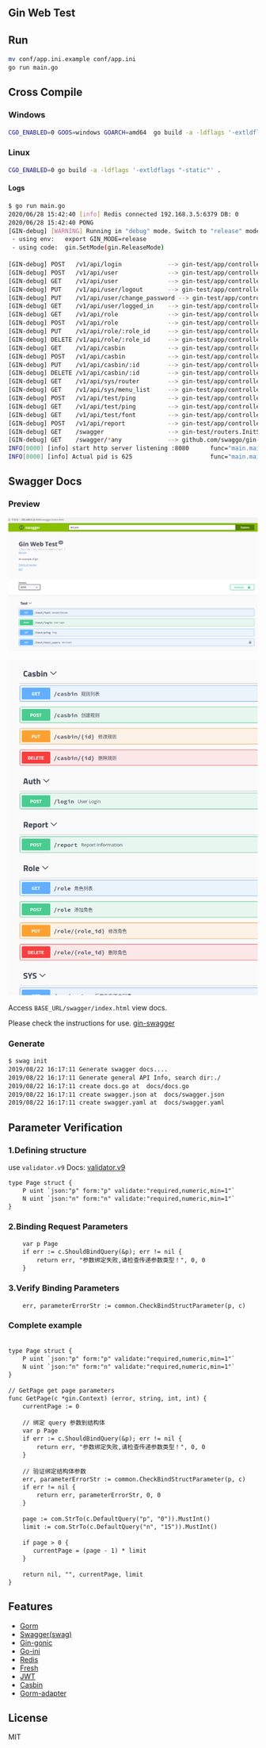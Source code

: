 ## Gin Web Test

## Run

```bash
mv conf/app.ini.example conf/app.ini
go run main.go
```

## Cross Compile

### Windows

```bash
CGO_ENABLED=0 GOOS=windows GOARCH=amd64  go build -a -ldflags '-extldflags "-static"' .
```

### Linux

```bash
CGO_ENABLED=0 go build -a -ldflags '-extldflags "-static"' .
```


#### Logs
```bash
$ go run main.go 
2020/06/28 15:42:40 [info] Redis connected 192.168.3.5:6379 DB: 0
2020/06/28 15:42:40 PONG
[GIN-debug] [WARNING] Running in "debug" mode. Switch to "release" mode in production.
 - using env:	export GIN_MODE=release
 - using code:	gin.SetMode(gin.ReleaseMode)

[GIN-debug] POST   /v1/api/login             --> gin-test/app/controllers/v1/auth.UserLogin (4 handlers)
[GIN-debug] POST   /v1/api/user              --> gin-test/app/controllers/v1/user.CreateUser (7 handlers)
[GIN-debug] GET    /v1/api/user              --> gin-test/app/controllers/v1/user.GetUsers (7 handlers)
[GIN-debug] PUT    /v1/api/user/logout       --> gin-test/app/controllers/v1/auth.UserLogout (7 handlers)
[GIN-debug] PUT    /v1/api/user/change_password --> gin-test/app/controllers/v1/auth.ChangePassword (7 handlers)
[GIN-debug] GET    /v1/api/user/logged_in    --> gin-test/app/controllers/v1/auth.GetLoggedInUser (7 handlers)
[GIN-debug] GET    /v1/api/role              --> gin-test/app/controllers/v1/role.GetRoles (7 handlers)
[GIN-debug] POST   /v1/api/role              --> gin-test/app/controllers/v1/role.CreateRole (7 handlers)
[GIN-debug] PUT    /v1/api/role/:role_id     --> gin-test/app/controllers/v1/role.UpdateRole (7 handlers)
[GIN-debug] DELETE /v1/api/role/:role_id     --> gin-test/app/controllers/v1/role.DeleteRole (7 handlers)
[GIN-debug] GET    /v1/api/casbin            --> gin-test/app/controllers/v1/casbin.GetCasbinList (7 handlers)
[GIN-debug] POST   /v1/api/casbin            --> gin-test/app/controllers/v1/casbin.CreateCasbin (7 handlers)
[GIN-debug] PUT    /v1/api/casbin/:id        --> gin-test/app/controllers/v1/casbin.UpdateCasbin (7 handlers)
[GIN-debug] DELETE /v1/api/casbin/:id        --> gin-test/app/controllers/v1/casbin.DeleteCasbin (7 handlers)
[GIN-debug] GET    /v1/api/sys/router        --> gin-test/app/controllers/v1/sys.GetRouterList (7 handlers)
[GIN-debug] GET    /v1/api/sys/menu_list     --> gin-test/app/controllers/v1/sys.GetMenuList (7 handlers)
[GIN-debug] POST   /v1/api/test/ping         --> gin-test/app/controllers/v1/index.Ping (5 handlers)
[GIN-debug] GET    /v1/api/test/ping         --> gin-test/app/controllers/v1/index.Ping (5 handlers)
[GIN-debug] GET    /v1/api/test/font         --> gin-test/app/controllers/v1/index.Test (5 handlers)
[GIN-debug] POST   /v1/api/report            --> gin-test/app/controllers/v1/report.Report (5 handlers)
[GIN-debug] GET    /swagger                  --> gin-test/routers.InitSwaggerRouter.func1 (4 handlers)
[GIN-debug] GET    /swagger/*any             --> github.com/swaggo/gin-swagger.CustomWrapHandler.func1 (4 handlers)
INFO[0000] [info] start http server listening :8080      func="main.main:77" name=main-logger
INFO[0000] [info] Actual pid is 625                      func="main.main:78" name=main-logger

```

## Swagger Docs

### Preview

![swagger_preview](./img/swagger_preview.png)

![swagger_preview_2](./img/swagger_preview_2.png)

Access ```BASE_URL/swagger/index.html``` view docs.

Please check the instructions for use.
[gin-swagger](https://github.com/swaggo/gin-swagger)

### Generate
```bash
$ swag init
2019/08/22 16:17:11 Generate swagger docs....
2019/08/22 16:17:11 Generate general API Info, search dir:./
2019/08/22 16:17:11 create docs.go at  docs/docs.go
2019/08/22 16:17:11 create swagger.json at  docs/swagger.json
2019/08/22 16:17:11 create swagger.yaml at  docs/swagger.yaml
```

## Parameter Verification

### 1.Defining structure

use `validator.v9` Docs: [validator.v9](https://godoc.org/gopkg.in/go-playground/validator.v9)

```golang
type Page struct {
    P uint `json:"p" form:"p" validate:"required,numeric,min=1"`
    N uint `json:"n" form:"n" validate:"required,numeric,min=1"`
}
```

### 2.Binding Request Parameters

```golang
    var p Page
    if err := c.ShouldBindQuery(&p); err != nil {
        return err, "参数绑定失败,请检查传递参数类型！", 0, 0
    }
```

### 3.Verify Binding Parameters

```golang
    err, parameterErrorStr := common.CheckBindStructParameter(p, c)
```

### Complete example

```golang

type Page struct {
    P uint `json:"p" form:"p" validate:"required,numeric,min=1"`
    N uint `json:"n" form:"n" validate:"required,numeric,min=1"`
}

// GetPage get page parameters
func GetPage(c *gin.Context) (error, string, int, int) {
    currentPage := 0

    // 绑定 query 参数到结构体
    var p Page
    if err := c.ShouldBindQuery(&p); err != nil {
        return err, "参数绑定失败,请检查传递参数类型！", 0, 0
    }

    // 验证绑定结构体参数
    err, parameterErrorStr := common.CheckBindStructParameter(p, c)
    if err != nil {
        return err, parameterErrorStr, 0, 0
    }

    page := com.StrTo(c.DefaultQuery("p", "0")).MustInt()
    limit := com.StrTo(c.DefaultQuery("n", "15")).MustInt()
    
    if page > 0 {
       currentPage = (page - 1) * limit
    }

    return nil, "", currentPage, limit
}
```

## Features

- [Gorm](https://github.com/jinzhu/gorm)
- [Swagger(swag)](https://github.com/swaggo/swag)
- [Gin-gonic](https://github.com/gin-gonic/gin)
- [Go-ini](https://github.com/go-ini/ini)
- [Redis](https://github.com/gomodule/redigo)
- [Fresh](https://github.com/gravityblast/fresh)
- [JWT](https://github.com/dgrijalva/jwt-go)
- [Casbin](https://github.com/casbin/casbin)
- [Gorm-adapter](https://github.com/casbin/gorm-adapter)

## License

MIT
